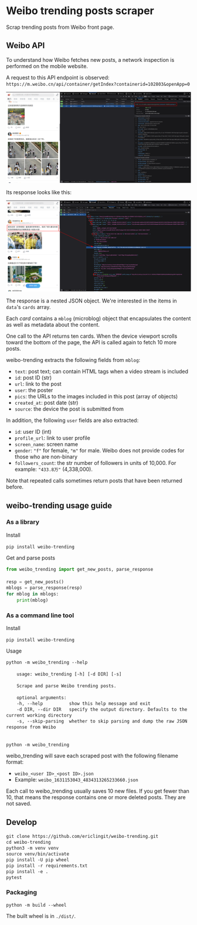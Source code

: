 # Weibo trending posts scraper

Scrap trending posts from Weibo front page.


## Weibo API

To understand how Weibo fetches new posts, a network inspection is performed on the mobile website.

A request to this API endpoint is observed: `https://m.weibo.cn/api/container/getIndex?containerid=102803&openApp=0`


![Screenshot of content API request](./img/inspect-api-url.png)

Its response looks like this:

![Screenshot of content API response](./img/inspect-response-cards.png)

The response is a nested JSON object. We're interested in the items in `data`'s `cards` array.

Each *card* contains a `mblog` (microblog) object that encapsulates the content as well as metadata about the content.

One call to the API returns ten cards. When the device viewport scrolls toward the bottom of the page, the API is called again to fetch 10 more posts.

weibo-trending extracts the following fields from `mblog`:
- `text`: post text; can contain HTML tags when a video stream is included
- `id`: post ID (str)
- `url`: link to the post
- `user`: the poster
- `pics`: the URLs to the images included in this post (array of objects)
- `created_at`: post date (str)
- `source`: the device the post is submitted from

In addition, the following `user` fields are also extracted:
- `id`: user ID (int)
- `profile_url`: link to user profile
- `screen_name`: screen name
- `gender`: `"f"` for female, `"m"` for male. Weibo does not provide codes for those who are non-binary
- `followers_count`: the str number of followers in units of 10,000. For example: `"433.8万"` (4,338,000).

Note that repeated calls sometimes return posts that have been returned before.


## weibo-trending usage guide

### As a library

Install

`pip install weibo-trending`

Get and parse posts

```python
from weibo_trending import get_new_posts, parse_response

resp = get_new_posts()
mblogs = parse_response(resp)
for mblog in mblogs:
    print(mblog)
```


### As a command line tool

Install

`pip install weibo-trending`

Usage

```
python -m weibo_trending --help

    usage: weibo_trending [-h] [-d DIR] [-s]

    Scrape and parse Weibo trending posts.

    optional arguments:
    -h, --help          show this help message and exit
    -d DIR, --dir DIR   specify the output directory. Defaults to the current working directory
    -s, --skip-parsing  whether to skip parsing and dump the raw JSON response from Weibo


python -m weibo_trending
```

weibo_trending will save each scraped post with the following filename format:
- `weibo_<user ID>_<post ID>.json`
- Example: `weibo_1631153043_4834313265233660.json`

Each call to weibo_trending usually saves 10 new files. If you get fewer than 10, that means the response contains one or more deleted posts. They are not saved.

## Develop

```
git clone https://github.com/ericlingit/weibo-trending.git
cd weibo-trending
python3 -m venv venv
source venv/bin/activate
pip install -U pip wheel
pip install -r requirements.txt
pip install -e .
pytest
```

### Packaging

```
python -m build --wheel
```

The built wheel is in `./dist/`.
